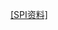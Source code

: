 [[SPI资料]](https://www.ti.com/lit/ug/sprugp2a/sprugp2a.pdf?ts=1715297562661&ref_url=https%253A%252F%252Fwww.google.com%252F)
